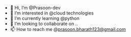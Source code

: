 - 👋 Hi, I’m @Prasoon-dev
- 👀 I’m interested in @cloud technologies  
- 🌱 I’m currently learning @python
- 💞️ I’m looking to collaborate on ..  
- 📫 How to reach me @prasoon.bharath123@gmail.com 

<!---
Prasoon-dev/Prasoon-dev is a ✨ special ✨ repository because its `README.md` (this file) appears on your GitHub profile.
You can click the Preview link to take a look at your changes.
--->
